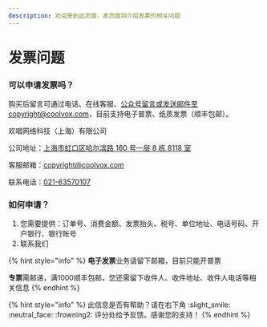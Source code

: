 ```yaml
---
description: 欢迎来到此页面，本页面将介绍发票的相关问题
---
```


# 发票问题

### 可以申请发票吗？

购买后留言可通过电话、在线客服、公众号留言或发送邮件至copyright@coolvox.com，目前支持电子普票、纸质发票（顺丰包邮）。

欢唱网络科技（上海）有限公司

公司地址：[上海市虹口区哈尔滨路 160 号一层 8 栋 8118 室](https://maps.apple.com/?q=%E7%9C%8B%E8%A7%81%E9%9F%B3%E4%B9%90\&sll=31.255578,121.490177)

客服邮箱：[copyright@coolvox.com](mailto:copyright@coolvox.com)

联系电话：[021-63570107](tel:+86-021-63570107)



### 如何申请？

1. 您需要提供：订单号、消费金额、发票抬头、税号、单位地址、电话号码、开户银行、银行账号
2. 联系我们

{% hint style="info" %}
**电子发票**业务请留下邮箱，目前只能开普票

**专票**需邮递，满1000顺丰包邮，您还需留下收件人、收件地址、收件人电话等相关信息
{% endhint %}



{% hint style="info" %}
此信息是否有帮助？请在右下角 :slight\_smile: :neutral\_face: :frowning2: 评分处给予反馈。感谢您的支持！
{% endhint %}
